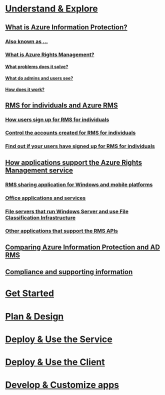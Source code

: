 # [Understand & Explore](what-is-information-protection.md)
## [What is Azure Information Protection?](what-is-information-protection.md)
### [Also known as ...](azure-rms-aka.md)
### [What is Azure Rights Management?](what-is-azure-rms.md)
#### [What problems does it solve?](azure-rms-problems-it-solves.md)
#### [What do admins and users see?](what-admins-users-see.md)
#### [How does it work?](how-does-it-work.md)
## [RMS for individuals and Azure RMS](rms-for-individuals.md)
### [How users sign up for RMS for individuals](rms-for-individuals-user-sign-up.md)
### [Control the accounts created for RMS for individuals](rms-for-individuals-take-control.md)
### [Find out if your users have signed up for RMS for individuals](rms-for-individuals-identify-sign-up.md)
## [How applications support the Azure Rights Management service](applications-support.md)
### [RMS sharing application for Windows and mobile platforms](sharing-app-support.md)
### [Office applications and services](office-apps-services-support.md)
### [File servers that run Windows Server and use File Classification Infrastructure](file-server-support.md)
### [Other applications that support the RMS APIs](api-support.md)
## [Comparing Azure Information Protection and AD RMS](compare-azure-rms-ad-rms.md)
## [Compliance and supporting information](compliance.md)
# [Get Started](/rights-management/get-started/requirements-azure-rms)
# [Plan & Design](/rights-management/plan-design/deployment-roadmap)
# [Deploy & Use the Service](/rights-management/deploy-use/activate-service)
# [Deploy & Use the Client](/rights-management/rms-client/use-client)
# [Develop & Customize apps](/rights-management/develop/developers-guide)
